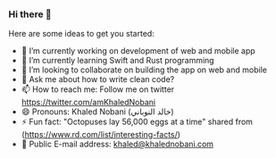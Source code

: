 ### Hi there 👋

Here are some ideas to get you started:

- 🔭 I’m currently working on development of web and mobile app
- 🌱 I’m currently learning Swift and Rust programming
- 👯 I’m looking to collaborate on building the app on web and mobile
- 💬 Ask me about how to write clean code?
- 📫 How to reach me: Follow me on twitter https://twitter.com/amKhaledNobani
- 😄 Pronouns: Khaled Nobani (خالد النوباني)
- ⚡ Fun fact: "Octopuses lay 56,000 eggs at a time" shared from (https://www.rd.com/list/interesting-facts/)
- 📧 Public E-mail address: khaled@khalednobani.com
